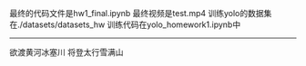 最终的代码文件是hw1_final.ipynb
最终视频是test.mp4
训练yolo的数据集在./datasets/datasets_hw
训练代码在yolo_homework1.ipynb中

---

欲渡黄河冰塞川 将登太行雪满山

